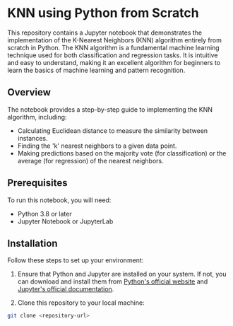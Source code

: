 # KNN using Python from Scratch

This repository contains a Jupyter notebook that demonstrates the implementation of the K-Nearest Neighbors (KNN) algorithm entirely from scratch in Python. The KNN algorithm is a fundamental machine learning technique used for both classification and regression tasks. It is intuitive and easy to understand, making it an excellent algorithm for beginners to learn the basics of machine learning and pattern recognition.

## Overview

The notebook provides a step-by-step guide to implementing the KNN algorithm, including:
- Calculating Euclidean distance to measure the similarity between instances.
- Finding the 'k' nearest neighbors to a given data point.
- Making predictions based on the majority vote (for classification) or the average (for regression) of the nearest neighbors.

## Prerequisites

To run this notebook, you will need:
- Python 3.8 or later
- Jupyter Notebook or JupyterLab

## Installation

Follow these steps to set up your environment:

1. Ensure that Python and Jupyter are installed on your system. If not, you can download and install them from [Python's official website](https://www.python.org/) and [Jupyter's official documentation](https://jupyter.org/install).

2. Clone this repository to your local machine:

```bash
git clone <repository-url>
